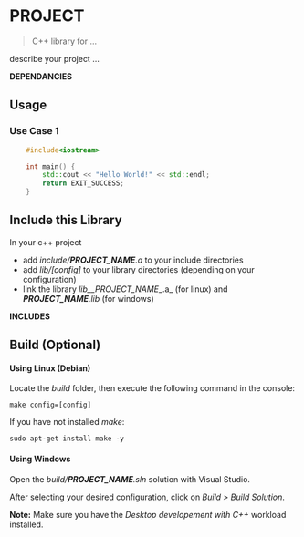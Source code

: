 # __PROJECT__
>C++ library for ...

describe your project ...

__DEPENDANCIES__

## Usage
### Use Case 1
```cpp
    #include<iostream>

    int main() {
        std::cout << "Hello World!" << std::endl;
        return EXIT_SUCCESS;
    }
```

## Include this Library
In your c++ project
- add _include/__PROJECT_NAME__.a_ to your include directories
- add _lib/[config]_ to your library directories (depending on your configuration)
- link the library _lib__PROJECT_NAME__.a_ (for linux) and ___PROJECT_NAME__.lib_ (for windows)

__INCLUDES__

## Build (Optional)
#### Using Linux (Debian)
Locate the _build_ folder, then execute the following command in the console:
``` console
make config=[config]
```
If you have not installed _make_:
``` console
sudo apt-get install make -y
```

#### Using Windows
Open the _build/__PROJECT_NAME__.sln_ solution with Visual Studio.

After selecting your desired configuration, click on _Build > Build Solution_.

__Note:__ Make sure you have the _Desktop developement with C++_ workload installed.